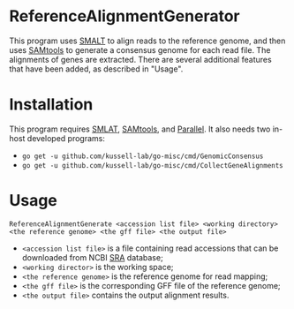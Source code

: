 # ReferenceAlignmentGenerator
This program uses [SMALT](http://www.sanger.ac.uk/science/tools/smalt-0) to align reads to the reference genome, and then uses [SAMtools](https://github.com/samtools/samtools) to generate a consensus genome for each read file. The alignments of genes are extracted.
There are several additional features that have been added, as described in "Usage".
# Installation
This program requires [SMLAT](http://www.sanger.ac.uk/science/tools/smalt-0), [SAMtools](https://github.com/samtools/samtools), and [Parallel](https://www.gnu.org/software/parallel/). It also needs two in-host developed programs:
* `go get -u github.com/kussell-lab/go-misc/cmd/GenomicConsensus`
* `go get -u github.com/kussell-lab/go-misc/cmd/CollectGeneAlignments`

# Usage
`ReferenceAlignmentGenerate <accession list file> <working directory> <the reference genome> <the gff file> <the output file>`
* `<accession list file>` is a file containing read accessions that can be downloaded from NCBI [SRA](https://www.ncbi.nlm.nih.gov/sra) database;
* `<working director>` is the working space; 
* `<the reference genome>` is the reference genome for read mapping;
* `<the gff file>` is the corresponding GFF file of the reference genome;
* `<the output file>` contains the output alignment results.
